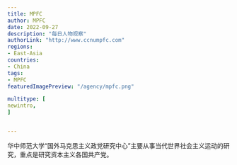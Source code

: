 ```yaml
---
title: MPFC
author: MPFC
date: 2022-09-27
description: "每日人物观察"
authorLink: "http://www.ccnumpfc.com"
regions:
- East-Asia
countries:
- China
tags:
- MPFC
featuredImagePreview: "/agency/mpfc.png"

multitype: [
newintro,
]


---
```


华中师范大学“国外马克思主义政党研究中心”主要从事当代世界社会主义运动的研究，重点是研究资本主义各国共产党。

<!--more-->

